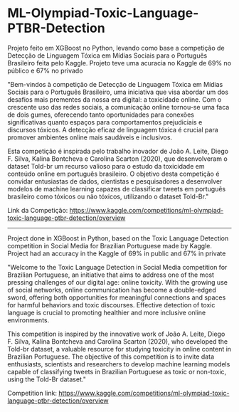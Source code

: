 # ML-Olympiad-Toxic-Language-PTBR-Detection

Projeto feito em XGBoost no Python, levando como base a competição de Detecção de Linguagem Tóxica em Mídias Sociais para o Português Brasileiro feita pelo Kaggle. Projeto teve uma acuracia no Kaggle de 69% no público e 67% no privado

"Bem-vindos à competição de Detecção de Linguagem Tóxica em Mídias Sociais para o Português Brasileiro, uma iniciativa que visa abordar um dos desafios mais prementes da nossa era digital: a toxicidade online. Com o crescente uso das redes sociais, a comunicação online tornou-se uma faca de dois gumes, oferecendo tanto oportunidades para conexões significativas quanto espaços para comportamentos prejudiciais e discursos tóxicos. A detecção eficaz de linguagem tóxica é crucial para promover ambientes online mais saudáveis e inclusivos.

Esta competição é inspirada pelo trabalho inovador de João A. Leite, Diego F. Silva, Kalina Bontcheva e Carolina Scarton (2020), que desenvolveram o dataset Told-br um recurso valioso para o estudo da toxicidade em conteúdo online em português brasileiro. O objetivo desta competição é convidar entusiastas de dados, cientistas e pesquisadores a desenvolver modelos de machine learning capazes de classificar tweets em português brasileiro como tóxicos ou não tóxicos, utilizando o dataset Told-Br."

Link da Competição: https://www.kaggle.com/competitions/ml-olympiad-toxic-language-ptbr-detection/overview

-----------------------------------------------------------------------------------------------------------------------------------------------------------------------------------------------------------------------------------------------------------------------

Project done in XGBoost in Python, based on the Toxic Language Detection competition in Social Media for Brazilian Portuguese made by Kaggle. Project had an accuracy in the Kaggle of 69% in public and 67% in private

"Welcome to the Toxic Language Detection in Social Media competition for Brazilian Portuguese, an initiative that aims to address one of the most pressing challenges of our digital age: online toxicity. With the growing use of social networks, online communication has become a double-edged sword, offering both opportunities for meaningful connections and spaces for harmful behaviors and toxic discourses. Effective detection of toxic language is crucial to promoting healthier and more inclusive online environments.

This competition is inspired by the innovative work of João A. Leite, Diego F. Silva, Kalina Bontcheva and Carolina Scarton (2020), who developed the Told-br dataset, a valuable resource for studying toxicity in online content in Brazilian Portuguese. The objective of this competition is to invite data enthusiasts, scientists and researchers to develop machine learning models capable of classifying tweets in Brazilian Portuguese as toxic or non-toxic, using the Told-Br dataset."

Competition link: https://www.kaggle.com/competitions/ml-olympiad-toxic-language-ptbr-detection/overview
